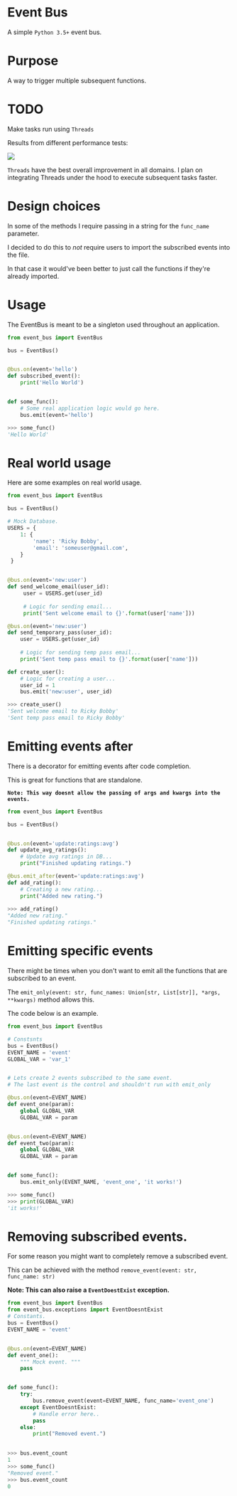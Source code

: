 # Event Bus
A simple `Python 3.5+` event bus.


# Purpose
A way to trigger multiple subsequent functions.

# TODO
Make tasks run using `Threads`

Results from different performance tests:

![](https://github.com/seanpar203/event-bus/blob/master/performance_tests.png)

`Threads` have the best overall improvement in all domains. I plan on integrating
Threads under the hood to execute subsequent tasks faster.


# Design choices
In some of the methods I require passing in a string for the `func_name` parameter.
 
I decided to do this to *not* require users to import the subscribed events into the file.

In that case it would've been better to just call the functions if they're already imported.


# Usage
The EventBus is meant to be a singleton used throughout an application.

```python
from event_bus import EventBus

bus = EventBus() 


@bus.on(event='hello')
def subscribed_event():
    print('Hello World')


def some_func():
    # Some real application logic would go here.
    bus.emit(event='hello')

>>> some_func()
'Hello World'
```


# Real world usage
Here are some examples on real world usage.

```python
from event_bus import EventBus

bus = EventBus()

# Mock Database. 
USERS = {
    1: {
        'name': 'Ricky Bobby',
        'email': 'someuser@gmail.com',
    }
 }


@bus.on(event='new:user')
def send_welcome_email(user_id):
     user = USERS.get(user_id)
     
     # Logic for sending email...
     print('Sent welcome email to {}'.format(user['name']))

@bus.on(event='new:user')
def send_temporary_pass(user_id):
    user = USERS.get(user_id)
    
    # Logic for sending temp pass email...
    print('Sent temp pass email to {}'.format(user['name']))         

def create_user():
    # Logic for creating a user...
    user_id = 1
    bus.emit('new:user', user_id)

>>> create_user()
'Sent welcome email to Ricky Bobby'
'Sent temp pass email to Ricky Bobby'
```

# Emitting events after
There is a decorator for emitting events after code completion.

This is great for functions that are standalone.

**`Note: This way doesnt allow the passing of args and kwargs into the events.`**

```python
from event_bus import EventBus

bus = EventBus()


@bus.on(event='update:ratings:avg')
def update_avg_ratings():
    # Update avg ratings in DB...
    print("Finished updating ratings.")

@bus.emit_after(event='update:ratings:avg')
def add_rating():
    # Creating a new rating...
    print("Added new rating.")
    
>>> add_rating()
"Added new rating."
"Finished updating ratings."
```

# Emitting specific events
There might be times when you don't want to emit all the functions that are subscribed to an event.


The `emit_only(event: str, func_names: Union[str, List[str]], *args, **kwargs)` method allows this.
 
The code below is an example.
```python
from event_bus import EventBus

# Constsnts
bus = EventBus()
EVENT_NAME = 'event'
GLOBAL_VAR = 'var_1'


# Lets create 2 events subscribed to the same event.
# The last event is the control and shouldn't run with emit_only

@bus.on(event=EVENT_NAME)
def event_one(param):
    global GLOBAL_VAR
    GLOBAL_VAR = param


@bus.on(event=EVENT_NAME)
def event_two(param):
    global GLOBAL_VAR
    GLOBAL_VAR = param


def some_func():
    bus.emit_only(EVENT_NAME, 'event_one', 'it works!')

>>> some_func()    
>>> print(GLOBAL_VAR)
'it works!'
```

# Removing subscribed events.
For some reason you might want to completely remove a subscribed event.

This can be achieved with the method `remove_event(event: str, func_name: str)`

**Note: This can also raise a `EventDoestExist` exception.**

```python
from event_bus import EventBus
from event_bus.exceptions import EventDoesntExist
# Constants.
bus = EventBus()
EVENT_NAME = 'event'


@bus.on(event=EVENT_NAME)
def event_one():
    """ Mock event. """
    pass


def some_func():
    try:
        bus.remove_event(event=EVENT_NAME, func_name='event_one')
    except EventDoesntExist:
        # Handle error here..
        pass
    else:
        print("Removed event.")
    

>>> bus.event_count
1
>>> some_func()
"Removed event."
>>> bus.event_count
0
```
